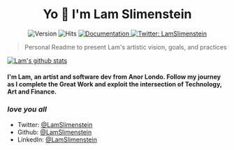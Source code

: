 <h1 align="center">Yo 👋 I'm Lam Slimenstein </h1>
<div align="center">
  <img alt="Version" src="https://img.shields.io/badge/version-1.0.0-blue.svg?cacheSeconds=2592000" />
  <img src="https://hitcounter.pythonanywhere.com/count/tag.svg?url=https%3A%2F%2Fgithub.com%2Flamslimenstein" alt="Hits">
  <a href="https://readme.lamslimenstein.com" target="_blank">
    <img alt="Documentation" src="https://img.shields.io/badge/documentation-yes-brightgreen.svg" />
  </a>
  <a href="https://twitter.com/lamslimenstein" target="_blank">
    <img alt="Twitter: LamSlimenstein" src="https://img.shields.io/twitter/follow/lamslimenstein.svg?style=social" />
  </a>
</div>


> Personal Readme to present Lam's artistic vision, goals, and practices
<p align="center">
 
[![Lam's github stats](https://github-readme-stats.vercel.app/api?username=lamslimenstein&show_icons=true&theme=cobalt)](https://github.com/LamSlimenstein)

</p>


#### I'm Lam, an artist and software dev from Anor Londo. Follow my journey as I complete the Great Work and exploit the intersection of Technology, Art and Finance.


### *love you all*

* Twitter: [@LamSlimenstein](https://twitter.com/LamSlimenstein)
* Github: [@LamSlimenstein](https://github.com/LamSlimenstein)
* LinkedIn: [@LamSlimenstein](https://linkedin.com/in/LamSlimenstein)

